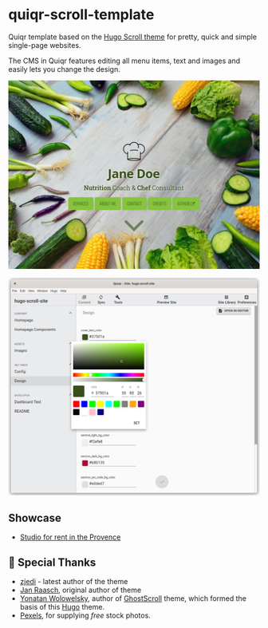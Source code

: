 # quiqr-scroll-template

Quiqr template based on the [Hugo Scroll theme](https://github.com/zjedi/hugo-scroll) for pretty, quick and simple single-page websites.

The CMS in Quiqr features editing all menu items, text and images and easily lets you change the design.

![](./quiqr/etalage/screenshots/quiqr-generated-screenshot.jpg)

![](./quiqr/etalage/screenshots/screenshot2.png)

## Showcase

- [Studio for rent in the Provence](https://lincel.com)

## 👏 Special Thanks 
- [zjedi](https://github.com/zjedi/) - latest author of the theme 
- [Jan Raasch](https://www.janraasch.com), original author of theme
- [Yonatan Wolowelsky](https://github.com/grmmph), author of [GhostScroll](https://github.com/grmmph/GhostScroll) theme, which formed the basis of this [Hugo](https://gohugo.io/) theme.
- [Pexels](https://www.pexels.com), for supplying _free_ stock photos.

